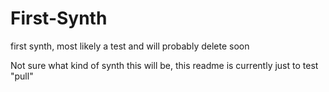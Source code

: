 # First-Synth
first synth, most likely a test and will probably delete soon

Not sure what kind of synth this will be, this readme is currently just to test "pull"
